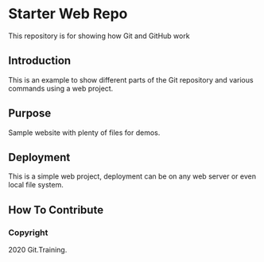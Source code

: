 # Starter Web Repo

This repository is for showing how Git and GitHub work

## Introduction

This is an example to show different parts of the Git repository and various commands using a web project.

## Purpose

Sample website with plenty of files for demos.

## Deployment

This is a simple web project, deployment can be on any web server or even local file system.

## How To Contribute

### Copyright

2020 Git.Training.
